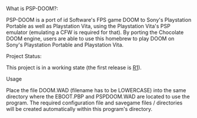 What is PSP-DOOM?:

PSP-DOOM is a port of id Software's FPS game DOOM to Sony's Playstation Portable as well as Playstation Vita, using the Playstation Vita's PSP emulator (emulating a CFW is required for that). By porting the Chocolate DOOM engine, users are able to use this homebrew to play DOOM on Sony's Playstation Portable and Playstation Vita.

Project Status:

This project is in a working state (the first release is [R1](https://code.google.com/p/psp-doom/source/detail?r=1)).

Usage

Place the file DOOM.WAD (filename has to be LOWERCASE) into the same directory where the EBOOT.PBP and PSPDOOM.WAD are located to use the program. The required configuration file and savegame files / directories will be created automatically within this program's directory.